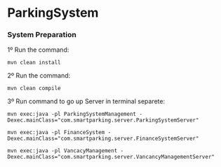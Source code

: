 # ParkingSystem

### System Preparation

1º Run the command:
```
mvn clean install
```
2º Run the command:
```
mvn clean compile
```


3º Run command to go up Server in terminal separete:
``` 
mvn exec:java -pl ParkingSystemManagement -Dexec.mainClass="com.smartparking.server.ParkingSystemServer" 
```
``` 
mvn exec:java -pl FinanceSystem -Dexec.mainClass="com.smartparking.server.FinanceSystemServer" 
```
``` 
mvn exec:java -pl VancacyManagement -Dexec.mainClass="com.smartparking.server.VancancyManagementServer"
```

